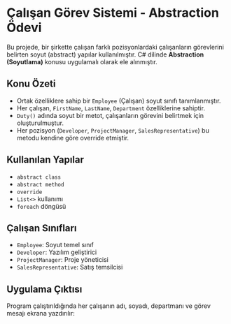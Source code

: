 # Çalışan Görev Sistemi - Abstraction Ödevi

Bu projede, bir şirkette çalışan farklı pozisyonlardaki çalışanların görevlerini belirten soyut (abstract) yapılar kullanılmıştır. C# dilinde **Abstraction (Soyutlama)** konusu uygulamalı olarak ele alınmıştır.

##  Konu Özeti

- Ortak özelliklere sahip bir `Employee` (Çalışan) soyut sınıfı tanımlanmıştır.
- Her çalışan, `FirstName`, `LastName`, `Department` özelliklerine sahiptir.
- `Duty()` adında soyut bir metot, çalışanların görevini belirtmek için oluşturulmuştur.
- Her pozisyon (`Developer`, `ProjectManager`, `SalesRepresentative`) bu metodu kendine göre override etmiştir.

## Kullanılan Yapılar

- `abstract class`
- `abstract method`
- `override`
- `List<>` kullanımı
- `foreach` döngüsü

##  Çalışan Sınıfları

- `Employee`: Soyut temel sınıf
- `Developer`: Yazılım geliştirici
- `ProjectManager`: Proje yöneticisi
- `SalesRepresentative`: Satış temsilcisi

## Uygulama Çıktısı

Program çalıştırıldığında her çalışanın adı, soyadı, departmanı ve görev mesajı ekrana yazdırılır:

